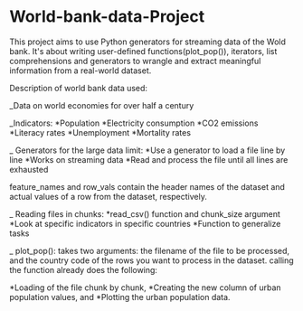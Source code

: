 # World-bank-data-Project

This project aims to use Python generators for streaming data of the Wold bank. It's about writing user-defined functions(plot_pop()), iterators, list comprehensions and generators to wrangle and extract meaningful information from a real-world dataset.


Description of world bank data used:

_Data on world economies for over half a century

_Indicators:
*Population
*Electricity consumption
*CO2 emissions
*Literacy rates
*Unemployment
*Mortality rates

_ Generators for the large data limit:
*Use a generator to load a file line by line
*Works on streaming data
*Read and process the file until all lines are exhausted

feature_names and row_vals contain the header names of the dataset and actual values of a row from the dataset, respectively.

_ Reading files in chunks:
*read_csv() function and chunk_size argument
*Look at specific indicators in specific countries
*Function to generalize tasks

_ plot_pop(): 
takes two arguments: the filename of the file to be processed, and the country code of the rows you want to process in the dataset.
calling the function already does the following:

*Loading of the file chunk by chunk,
*Creating the new column of urban population values, and
*Plotting the urban population data.
